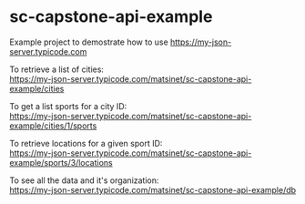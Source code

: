 # sc-capstone-api-example
Example project to demostrate how to use https://my-json-server.typicode.com


To retrieve a list of cities:  
https://my-json-server.typicode.com/matsinet/sc-capstone-api-example/cities

To get a list sports for a city ID:  
https://my-json-server.typicode.com/matsinet/sc-capstone-api-example/cities/1/sports

To retrieve locations for a given sport ID:  
https://my-json-server.typicode.com/matsinet/sc-capstone-api-example/sports/3/locations

To see all the data and it's organization:  
https://my-json-server.typicode.com/matsinet/sc-capstone-api-example/db